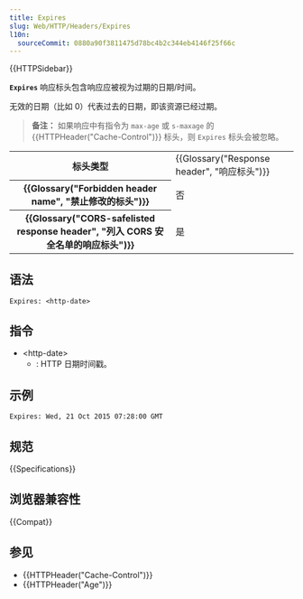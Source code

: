 ```yaml
---
title: Expires
slug: Web/HTTP/Headers/Expires
l10n:
  sourceCommit: 0880a90f3811475d78bc4b2c344eb4146f25f66c
---
```


{{HTTPSidebar}}

**`Expires`** 响应标头包含响应应被视为过期的日期/时间。

无效的日期（比如 0）代表过去的日期，即该资源已经过期。

> **备注：** 如果响应中有指令为 `max-age` 或 `s-maxage` 的 {{HTTPHeader("Cache-Control")}} 标头，则 `Expires` 标头会被忽略。

<table class="properties">
  <tbody>
    <tr>
      <th scope="row">标头类型</th>
      <td>{{Glossary("Response header", "响应标头")}}</td>
    </tr>
    <tr>
      <th scope="row">{{Glossary("Forbidden header name", "禁止修改的标头")}}</th>
      <td>否</td>
    </tr>
    <tr>
      <th scope="row">
        {{Glossary("CORS-safelisted response header", "列入 CORS 安全名单的响应标头")}}
      </th>
      <td>是</td>
    </tr>
  </tbody>
</table>

## 语法

```http
Expires: <http-date>
```

## 指令

- \<http-date>
  - : HTTP 日期时间戳。

## 示例

```http
Expires: Wed, 21 Oct 2015 07:28:00 GMT
```

## 规范

{{Specifications}}

## 浏览器兼容性

{{Compat}}

## 参见

- {{HTTPHeader("Cache-Control")}}
- {{HTTPHeader("Age")}}
